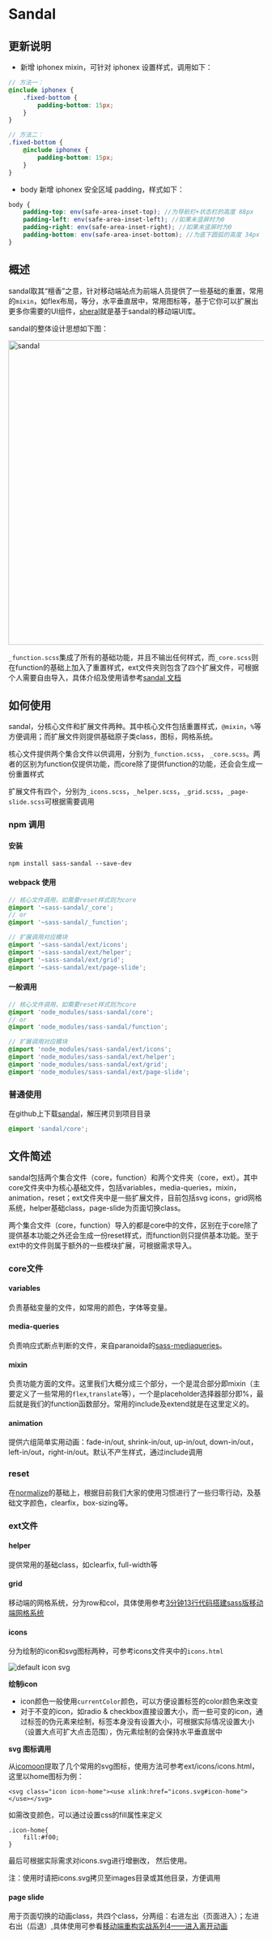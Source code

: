# Sandal

## 更新说明

- 新增 iphonex mixin，可针对 iphonex 设置样式，调用如下：
```scss
// 方法一：
@include iphonex {
	.fixed-bottom {
		padding-bottom: 15px;
	}
}

// 方法二：
.fixed-bottom {
	@include iphonex {
		padding-bottom: 15px;
	}
}
```
- body 新增 iphonex 安全区域 padding，样式如下：

```scss
body {
	padding-top: env(safe-area-inset-top); //为导航栏+状态栏的高度 88px            
	padding-left: env(safe-area-inset-left); //如果未竖屏时为0                
	padding-right: env(safe-area-inset-right); //如果未竖屏时为0                
	padding-bottom: env(safe-area-inset-bottom); //为底下圆弧的高度 34px
}
```

## 概述

sandal取其“檀香”之意，针对移动端站点为前端人员提供了一些基础的重置，常用的`mixin`，如flex布局，等分，水平垂直居中，常用图标等，基于它你可以扩展出更多你需要的UI组件，[sheral](https://github.com/imweb/sheral)就是基于sandal的移动端UI库。

sandal的整体设计思想如下图：

<img src="http://7tszky.com1.z0.glb.clouddn.com/Fo_FAyG7ErQn1aJNiagpV98JhYp0" alt="sandal" width="600">

`_function.scss`集成了所有的基础功能，并且不输出任何样式，而`_core.scss`则在function的基础上加入了重置样式，ext文件夹则包含了四个扩展文件，可根据个人需要自由导入，具体介绍及使用请参考[sandal 文档](http://marvin1023.github.io/sandal/)

## 如何使用
sandal，分核心文件和扩展文件两种。其中核心文件包括重置样式，`@mixin`，`%`等方便调用；而扩展文件则提供基础原子类class，图标，网格系统。

核心文件提供两个集合文件以供调用，分别为`_function.scss`， `_core.scss`。两者的区别为function仅提供功能，而core除了提供function的功能，还会会生成一份重置样式

扩展文件有四个，分别为`_icons.scss`，`_helper.scss`，`_grid.scss`，`_page-slide.scss`可根据需要调用

### npm 调用

#### 安装

```
npm install sass-sandal --save-dev
```

#### webpack 使用

```scss
// 核心文件调用，如需要reset样式则为core
@import '~sass-sandal/_core';
// or
@import '~sass-sandal/_function';

// 扩展调用对应模块
@import '~sass-sandal/ext/icons';
@import '~sass-sandal/ext/helper';
@import '~sass-sandal/ext/grid';
@import '~sass-sandal/ext/page-slide';
```

#### 一般调用

```scss
// 核心文件调用，如需要reset样式则为core
@import 'node_modules/sass-sandal/core';
// or
@import 'node_modules/sass-sandal/function';

// 扩展调用对应模块
@import 'node_modules/sass-sandal/ext/icons';
@import 'node_modules/sass-sandal/ext/helper';
@import 'node_modules/sass-sandal/ext/grid';
@import 'node_modules/sass-sandal/ext/page-slide';
```

### 普通使用

在github上下载[sandal](https://github.com/marvin1023/sandal)，解压拷贝到项目目录

```scss
@import 'sandal/core';
```


## 文件简述

sandal包括两个集合文件（core，function）和两个文件夹（core，ext）。其中core文件夹中为核心基础文件，包括variables，media-queries，mixin，animation，reset；ext文件夹中是一些扩展文件，目前包括svg icons，grid网格系统，helper基础class，page-slide为页面切换class。

两个集合文件（core，function）导入的都是core中的文件，区别在于core除了提供基本功能之外还会生成一份reset样式，而function则只提供基本功能。至于ext中的文件则属于额外的一些模块扩展，可根据需求导入。

### core文件

#### variables
负责基础变量的文件，如常用的颜色，字体等变量。

#### media-queries
负责响应式断点判断的文件，来自paranoida的[sass-mediaqueries](https://github.com/paranoida/sass-mediaqueries)。

#### mixin
负责功能方面的文件。这里我们大概分成三个部分，一个是混合部分即mixin（主要定义了一些常用的`flex`,`translate`等），一个是placeholder选择器部分即%，最后就是我们的function函数部分。常用的include及extend就是在这里定义的。

#### animation

提供六组简单实用动画：fade-in/out, shrink-in/out, up-in/out, down-in/out，left-in/out，right-in/out。默认不产生样式，通过include调用

### reset
在[normalize](http://necolas.github.io/normalize.css/)的基础上，根据目前我们大家的使用习惯进行了一些归零行动，及基础文字颜色，clearfix，box-sizing等。

### ext文件

#### helper

提供常用的基础class，如clearfix, full-width等

#### grid

移动端的网格系统，分为row和col，具体使用参考[3分钟13行代码搭建sass版移动端网格系统](http://imweb.io/topic/570b33f806f2400432c139b3)

#### icons

分为绘制的icon和svg图标两种，可参考icons文件夹中的`icons.html`

![default icon svg](http://marvin1023.github.io/sandal/images/svg-icons.png)

**绘制icon**

- icon颜色一般使用`currentColor`颜色，可以方便设置标签的color颜色来改变
- 对于不变的icon，如radio & checkbox直接设置大小，而一些可变的icon，通过标签的伪元素来绘制，标签本身没有设置大小，可根据实际情况设置大小（设置大点可扩大点击范围），伪元素绘制的会保持水平垂直居中

**svg 图标调用**

从[icomoon](https://icomoon.io/)提取了几个常用的svg图标，使用方法可参考ext/icons/icons.html，这里以home图标为例：

	<svg class="icon icon-home"><use xlink:href="icons.svg#icon-home"></use></svg>

如需改变颜色，可以通过设置css的fill属性来定义

	.icon-home{
		fill:#f00;
	}

最后可根据实际需求对icons.svg进行增删改， 然后使用。

注：使用时请把icons.svg拷贝至images目录或其他目录，方便调用

#### page slide

用于页面切换的动画class，共四个class，分两组：右进左出（页面进入）；左进右出（后退）,具体使用可参看[移动端重构实战系列4——进入离开动画](http://imweb.io/topic/577e7cf17c99347163ec0b16)



